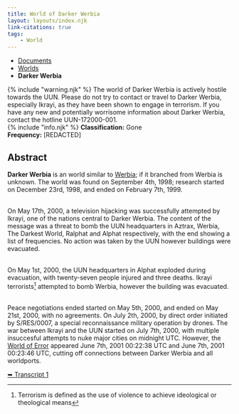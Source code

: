 ```yaml
---
title: World of Darker Werbia
layout: layouts/index.njk
link-citations: true
tags:
    - World
---
```

<nav class="text-sm breadcrumbs pb-5">
    <ul>
        <li><a href="/docs">Documents</a></li>
        <li><a href="/docs/world">Worlds</a></li>
        <li><b>Darker Werbia</b></li>
    </ul>
</nav>

<div class="grid gap-4">
<div class="alert alert-error shadow-lg">
    <div>
        {% include "warning.njk" %}
        <span>
        The world of Darker Werbia is actively hostile towards the UUN. Please do not try to contact or travel to Darker Werbia, especially Ikrayi, as they have been shown to engage in terrorism. If you have any new and potentially worrisome information about Darker Werbia, contact the hotline UUN-172000-001.
        </span>
    </div>
</div>

<div class="alert shadow-lg">
    <div>
        {% include "info.njk" %}
        <span>
        <b>Classification:</b> <span class="text-slate-500">Gone</span><br>
        <b>Frequency:</b> [REDACTED]
        </span>
    </div>
</div>
</div>

## Abstract
**Darker Werbia** is an world similar to <a href="/docs/world/werbia/">Werbia</a>; if it branched from Werbia is unknown. The world was found on September 4th, 1998; research started on December 23rd, 1998, and ended on February 7th, 1999.<br><br>

On May 17th, 2000, a television hijacking was successfully attempted by Ikrayi, one of the nations central to Darker Werbia. The content of the message was a threat to bomb the UUN headquarters in Aztrax, Werbia, The Darkest World, Ralphat and Alphat respectively, with the end showing a list of frequencies. No action was taken by the UUN however buildings were evacuated.<br><br>

On May 1st, 2000, the UUN headquarters in Alphat exploded during evacuation, with twenty-seven people injured and three deaths. Ikrayi terrorists[^1] attempted to bomb Werbia, however the building was evacuated.<br><br>

Peace negotiations ended started on May 5th, 2000, and ended on May 21st, 2000, with no agreements. On July 2th, 2000, by direct order initiated by S/RES/0007, a special reconnaissance military operation by drones. The war between Ikrayi and the UUN started on July 7th, 2000, with multiple insuccesful attempts to nuke major cities on midnight UTC. However, the <a href="/docs/world/dwerbia/error">World of Error</a> appeared June 7th, 2001 00:22:38 UTC and June 7th, 2001 00:23:46 UTC, cutting off connections between Darker Werbia and all worldports.

<div class="divider"></div> 
<a href="/docs/world/dwerbia/transcript-1">➥ Transcript 1</a>

[^1]: Terrorism is defined as the use of violence to achieve ideological or theological means